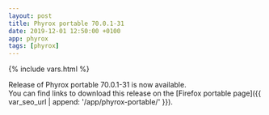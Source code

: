 ```yaml
---
layout: post
title: Phyrox portable 70.0.1-31
date: 2019-12-01 12:50:00 +0100
app: phyrox
tags: [phyrox]
---
```

{% include vars.html %}

Release of Phyrox portable 70.0.1-31 is now available.<br />
You can find links to download this release on the [Firefox portable page]({{ var_seo_url | append: '/app/phyrox-portable/' }}).